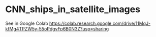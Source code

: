 # CNN_ships_in_satellite_images

See in Google Colab https://colab.research.google.com/drive/11MqJ-kfMg4TPZW5y-55oPdgvFp6B0N3Z?usp=sharing
